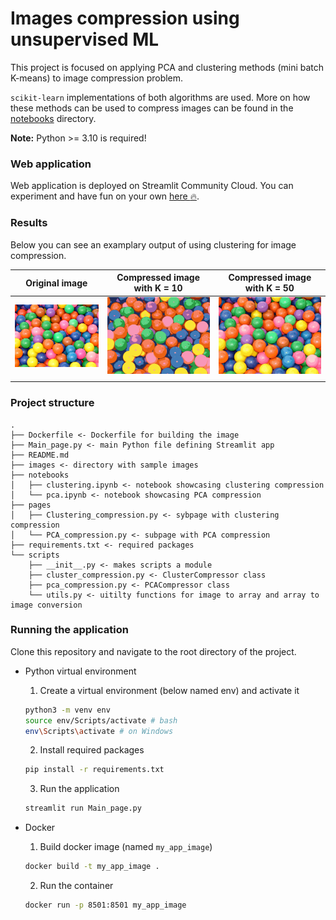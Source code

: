 # Images compression using unsupervised ML

This project is focused on applying PCA and clustering methods (mini batch K-means) to image compression problem.

`scikit-learn` implementations of both algorithms are used. More on how these methods can be used to compress images can be found in the [notebooks](notebooks/) directory. 

**Note:** Python >= 3.10 is required!

### Web application

Web application is deployed on Streamlit Community Cloud.
You can experiment and have fun on your own [here :fire:](https://unsupervised-ml-image-compression.streamlit.app/).

### Results

Below you can see an examplary output of using clustering for image compression.

|Original image | Compressed image with K = 10 | Compressed image with K = 50 |
|---| --- | ---|
|![](images/drops.jpg)| ![](images/k_10.png)| ![](images/k_50.png)|
||||


### Project structure

```
.
├── Dockerfile <- Dockerfile for building the image
├── Main_page.py <- main Python file defining Streamlit app
├── README.md
├── images <- directory with sample images
├── notebooks 
│   ├── clustering.ipynb <- notebook showcasing clustering compression
│   └── pca.ipynb <- notebook showcasing PCA compression
├── pages
│   ├── Clustering_compression.py <- sybpage with clustering compression
│   └── PCA_compression.py <- subpage with PCA compression
├── requirements.txt <- required packages
└── scripts
    ├── __init__.py <- makes scripts a module
    ├── cluster_compression.py <- ClusterCompressor class
    ├── pca_compression.py <- PCACompressor class
    └── utils.py <- uitilty functions for image to array and array to image conversion
```

### Running the application

Clone this repository and navigate to the root directory of the project.

* Python virtual environment

    1. Create a virtual environment (below named env) and activate it
    ```bash
    python3 -m venv env
    source env/Scripts/activate # bash
    env\Scripts\activate # on Windows
    ```
    2. Install required packages
    ```bash
    pip install -r requirements.txt
    ```
    3. Run the application
    ```bash
    streamlit run Main_page.py
    ```

* Docker

    1. Build docker image (named `my_app_image`)
    ```bash
    docker build -t my_app_image .
    ```
    2. Run the container
    ```bash
    docker run -p 8501:8501 my_app_image
    ```
